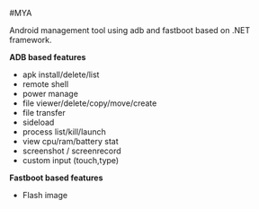 #MYA

Android management tool using adb and fastboot based on .NET framework.

<strong>ADB based features</strong>

  - apk install/delete/list
  - remote shell
  - power manage
  - file viewer/delete/copy/move/create
  - file transfer
  - sideload
  - process list/kill/launch
  - view cpu/ram/battery stat
  - screenshot / screenrecord
  - custom input (touch,type)

<strong>Fastboot based features</strong>

  - Flash image
